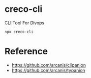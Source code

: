 # creco-cli

CLI Tool For Divops

```
npx creco-cli
```

# Reference

- https://github.com/arcanis/clipanion
- https://github.com/arcanis/typanion
